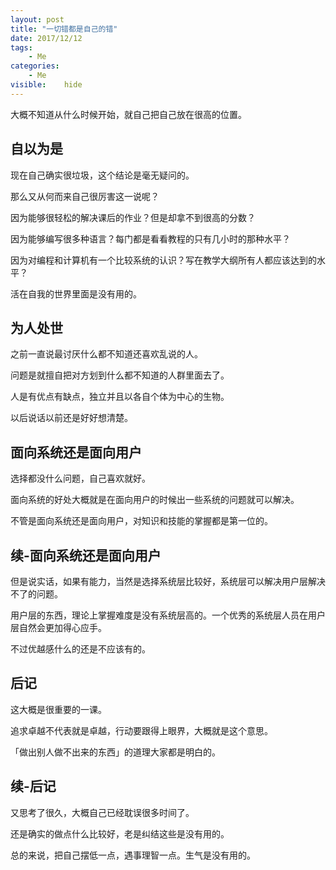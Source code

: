 ```yaml
---
layout: post
title: "一切错都是自己的错"
date: 2017/12/12
tags:
    - Me
categories:
    - Me
visible:    hide
---
```


大概不知道从什么时候开始，就自己把自己放在很高的位置。

<!--more-->

## 自以为是

现在自己确实很垃圾，这个结论是毫无疑问的。

那么又从何而来自己很厉害这一说呢？

因为能够很轻松的解决课后的作业？但是却拿不到很高的分数？

因为能够编写很多种语言？每门都是看看教程的只有几小时的那种水平？

因为对编程和计算机有一个比较系统的认识？写在教学大纲所有人都应该达到的水平？

活在自我的世界里面是没有用的。

## 为人处世

之前一直说最讨厌什么都不知道还喜欢乱说的人。

问题是就擅自把对方划到什么都不知道的人群里面去了。

人是有优点有缺点，独立并且以各自个体为中心的生物。

以后说话以前还是好好想清楚。

## 面向系统还是面向用户

选择都没什么问题，自己喜欢就好。

面向系统的好处大概就是在面向用户的时候出一些系统的问题就可以解决。

不管是面向系统还是面向用户，对知识和技能的掌握都是第一位的。

## 续-面向系统还是面向用户

但是说实话，如果有能力，当然是选择系统层比较好，系统层可以解决用户层解决不了的问题。

用户层的东西，理论上掌握难度是没有系统层高的。一个优秀的系统层人员在用户层自然会更加得心应手。

不过优越感什么的还是不应该有的。

## 后记

这大概是很重要的一课。

追求卓越不代表就是卓越，行动要跟得上眼界，大概就是这个意思。

「做出别人做不出来的东西」的道理大家都是明白的。

## 续-后记

又思考了很久，大概自己已经耽误很多时间了。

还是确实的做点什么比较好，老是纠结这些是没有用的。

总的来说，把自己摆低一点，遇事理智一点。生气是没有用的。